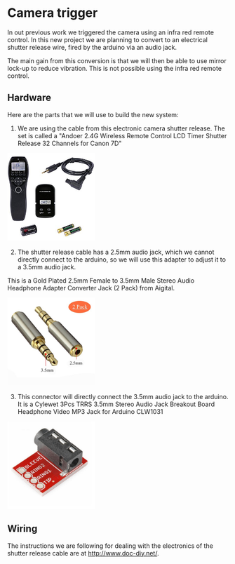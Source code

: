 

# Camera trigger

In out previous work we triggered the camera using an infra red remote control. In this new project we are planning to convert to an electrical shutter release wire, fired by the arduino via an audio jack. 

The main gain from this conversion is that we will then be able to use mirror lock-up to reduce vibration. This is not possible using the infra red remote control. 

## Hardware

Here are the parts that we will use to build the new system:

1) We are using the cable from this electronic camera shutter release. The set is called a "Andoer 2.4G Wireless Remote Control LCD Timer Shutter Release 32 Channels for Canon 7D"

<img src="images/AndoerYouProShutterRelease.jpg"  height="200" alt="image"/>

2) The shutter release cable has a 2.5mm audio jack, which we cannot directly connect to the arduino, so we will use this adapter to adjust it to a 3.5mm audio jack. 

This is a Gold Plated 2.5mm Female to 3.5mm Male Stereo Audio Headphone Adapter Converter Jack (2 Pack) from Aigital.

<img src="images/2.5mmTo3.5mmAdapter.jpg" height="200" alt="image"/>

3) This connector will directly connect the 3.5mm audio jack to the arduino. It is a Cylewet 3Pcs TRRS 3.5mm Stereo Audio Jack Breakout Board Headphone Video MP3 Jack for Arduino CLW1031

<img src="images/3.5mmToArduinoAdapter.jpg"  height="200"  alt="image"/>

## Wiring

The instructions we are following for dealing with the electronics of the shutter release cable are at <a href="http://www.doc-diy.net/photo/eos_wired_remote/">http://www.doc-diy.net/</a>.
